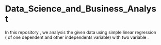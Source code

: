 # Data_Science_and_Business_Analyst
In this repository , we analysis the given data using simple linear regression ( of one dependent and other independents variable) with two variable .   
